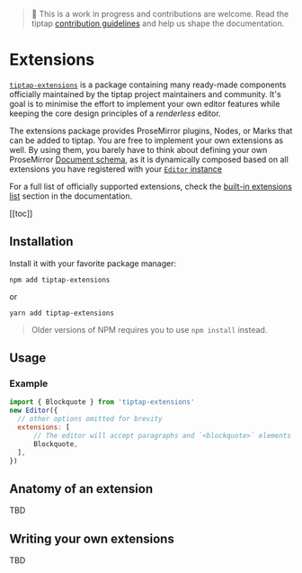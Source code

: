 > 🚧 This is a work in progress and contributions are welcome. Read the tiptap [contribution guidelines][@tiptap-contrib]
> and help us shape the documentation.

# Extensions
[`tiptap-extensions`](@tiptap-extensions) is a package containing many ready-made components officially maintained by the tiptap project maintainers and community. It's goal is to minimise the effort to implement your own editor features while keeping the core design principles of a *renderless* editor.

The extensions package provides ProseMirror plugins, Nodes, or Marks that can be added to tiptap. You are free to implement your own extensions as well. By using them, you barely have to think about defining your own ProseMirror [Document schema](https://prosemirror.net/docs/guide/#schema), as it is dynamically composed based on all extensions you have registered with your [`Editor` instance](../api/classes.md#editor)

For a full list of officially supported extensions, check the [built-in extensions list](./built-in.md) section in the documentation.

[[toc]]

## Installation
Install it with your favorite package manager:

```
npm add tiptap-extensions
```

or

```
yarn add tiptap-extensions
```

> Older versions of NPM requires you to use `npm install` instead.

## Usage

### Example

```js
import { Blockquote } from 'tiptap-extensions'
new Editor({
  // other options omitted for brevity
  extensions: [
      // The editor will accept paragraphs and `<blockquote>` elements as part of its document schema.
      Blockquote,
  ],
})
```

## Anatomy of an extension
TBD

## Writing your own extensions
TBD


[@tiptap-contrib]: https://github.com/scrumpy/tiptap/blob/master/CONTRIBUTING.md
[@tiptap-extensions]: https://www.npmjs.com/package/tiptap-extensions